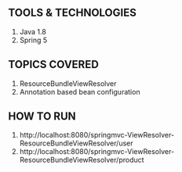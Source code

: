 ## TOOLS & TECHNOLOGIES
1. Java 1.8
2. Spring 5

## TOPICS COVERED
1. ResourceBundleViewResolver
2. Annotation based bean configuration

## HOW TO RUN
1. http://localhost:8080/springmvc-ViewResolver-ResourceBundleViewResolver/user
2. http://localhost:8080/springmvc-ViewResolver-ResourceBundleViewResolver/product

